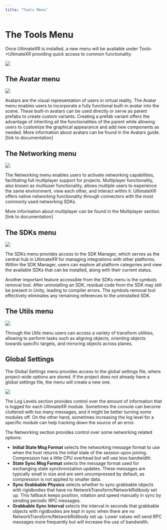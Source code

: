 ```yaml
---
title: "Tools Menu"
---
```


# The Tools Menu

Once UltimateXR is installed, a new menu will be available under Tools->UltimateXR providing quick access to common functionality.

![](/docs/guides/media/getting-started/ToolsMenu.png)

## The Avatar menu

![](/docs/guides/media/getting-started/ToolsMenuAvatars.png)

Avatars are the visual representation of users in virtual reality.
The Avatar menu enables users to incorporate a fully functional built-in avatar into the scene. These built-in avatars can be used directly or serve as parent prefabs to create custom variants. Creating a prefab variant offers the advantage of inheriting all the functionalities of the parent while allowing users to customize the graphical appearance and add new components as needed.
More information about avatars can be found in the Avatars guide. [link to documentation]

## The Networking menu

![](/docs/guides/media/getting-started/ToolsMenuNetworking.png)

The Networking menu enables users to activate networking capabilities, facilitating full multiplayer support for projects. Multiplayer functionality, also known as multiuser functionality, allows multiple users to experience the same environment, view each other, and interact within it.
UltimateXR offers native networking functionality through connectors with the most commonly used networking SDKs.

More information about multiplayer can be found in the Multiplayer section. [link to documentation]

## The SDKs menu

![](/docs/guides/media/getting-started/ToolsMenuSdks.png)

The SDKs menu provides access to the SDK Manager, which serves as the central hub in UltimateXR for managing integrations with other platforms. Within the SDK Manager, users can explore all platform categories and view the available SDKs that can be installed, along with their current status.

Another important feature accessible from the SDKs menu is the symbols removal tool. After uninstalling an SDK, residual code from the SDK may still be present in Unity, leading to compiler errors. The symbols removal tool effectively eliminates any remaining references to the uninstalled SDK.

## The Utils menu

![](/docs/guides/media/getting-started/ToolsMenuUtils.png)

Through the Utils menu users can access a variety of transform utilities, allowing to perform tasks such as aligning objects, orienting objects towards specific targets, and mirroring objects across planes.

## Global Settings

The Global Settings menu provides access to the global settings file, where project-wide options are stored. If the project does not already have a global settings file, the menu will create a new one.

![](/docs/guides/media/getting-started/ToolsMenuGlobalSettings.png)

The Log Levels section provides control over the amount of information that is logged for each UltimateXR module. Sometimes the console can become cluttered with too many messages, and it might be better turning some modules off. On the other hand, sometimes increasing the log level for a specific module can help tracking down the source of an error.

The Networking section provides control over some networking related options:
- **Initial State Msg Format** selects the networking message format to use when the host returns the initial state of the session upon joining. Compression has a little CPU overhead but will use less bandwidth.
- **State Sync Msg Format** selects the message format used for exchanging state synchronization updates. These messages are typically small in size and are sent uncompressed by default, as compression is not applied to smaller data.
- **Sync Grabbable Physics** selects whether to sync grabbable objects with rigidbodies that have no NetworkTransform/NetworkRidibody set up. This fallback keeps position, rotation and speed manually in sync by sending periodic RPC messages.
- **Grabbable Sync Interval** selects the interval in seconds that grabbable objects with rigidbodies are kept in sync when there are no NetworkTransform/NetworkRidibody set up. Lower values will send RPC messages more frequently but will increase the use of bandwidth.
